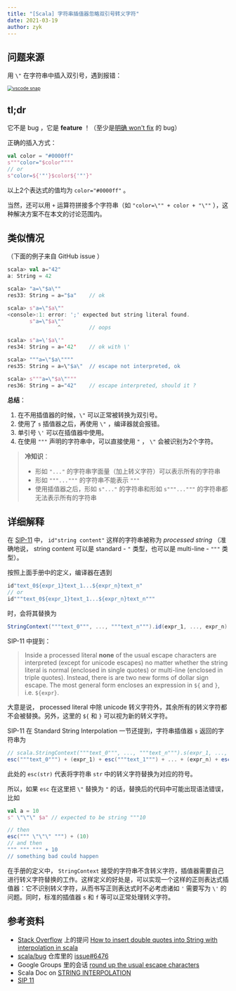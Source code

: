```yaml
---
title: "[Scala] 字符串插值器忽略双引号转义字符"
date: 2021-03-19
author: zyk
---
```


## 问题来源

用 `\"` 在字符串中插入双引号，遇到报错：

[<img src="https://s3.ax1x.com/2021/03/19/6RbNM4.png" alt="vscode snap" style="zoom: 75%;" />](https://imgtu.com/i/6RbNM4)

## tl;dr

它不是 bug ，它是 **feature** ！（至少是[明确 won't fix](https://groups.google.com/d/topic/scala-sips/d2K23f__6b0/discussion) 的 bug）

正确的插入方式：

```scala
val color = "#0000ff"
s"""color="$color""""
// or
s"color=${'"'}$color${'"'}"
```

以上2个表达式的值均为 `color="#0000ff"` 。

当然，还可以用 `+` 运算符拼接多个字符串（如 `"color=\"" + color + "\""` ），这种解决方案不在本文的讨论范围内。

## 类似情况

（下面的例子来自 GitHub issue ）

```scala
scala> val a="42"
a: String = 42

scala> "a=\"$a\""
res33: String = a="$a"    // ok

scala> s"a=\"$a\""
<console>:1: error: ';' expected but string literal found.
       s"a=\"$a\""
                ^         // oops

scala> s"a=\'$a\'"
res34: String = a='42'    // ok with \'

scala> """a=\"$a\""""
res35: String = a=\"$a\"  // escape not interpreted, ok

scala> s"""a=\"$a\""""
res36: String = a="42"    // escape interpreted, should it ?
```

**总结**：

1. 在不用插值器的时候，`\"` 可以正常被转换为双引号。
2. 使用了 `s` 插值器之后，再使用 `\"` ，编译器就会报错。
3. 单引号 `\'` 可以在插值器中使用。
4. 在使用 `"""` 声明的字符串中，可以直接使用 `"` ， `\"` 会被识别为2个字符。

> **冷知识**：
>
> - 形如 `"..."` 的字符串字面量（加上转义字符）可以表示所有的字符串
> - 形如 `"""..."""` 的字符串不能表示 `"""` 
> - 使用插值器之后，形如 `s"..."` 的字符串和形如 `s"""..."""` 的字符串都无法表示所有的字符串

## 详细解释

在 [SIP-11](https://docs.scala-lang.org/sips/string-interpolation.html) 中， `id"string content"` 这样的字符串被称为 *processed string* （准确地说， string content 可以是 standard - `"` 类型，也可以是 multi-line - `"""` 类型）。

按照上面手册中的定义，编译器在遇到

```scala
id"text_0${expr_1}text_1...${expr_n}text_n"
// or
id"""text_0${expr_1}text_1...${expr_n}text_n"""
```

时，会将其替换为

```scala
StringContext("""text_0""", ..., """text_n""").id(expr_1, ..., expr_n)
```

SIP-11 中提到：

> Inside a processed literal **none** of the usual escape characters are interpreted (except for unicode escapes) no matter whether the string literal is normal (enclosed in single quotes) or multi-line (enclosed in triple quotes). Instead, there is are two new forms of dollar sign escape. The most general form encloses an expression in `${` and `}`, i.e. `${expr}`.

大意是说， processed literal 中除 unicode 转义字符外，其余所有的转义字符都不会被替换。另外，这里的 `${` 和 `}` 可以视为新的转义字符。

SIP-11 在 Standard String Interpolation 一节还提到，字符串插值器 `s` 返回的字符串为

```scala
// scala.StringContext("""text_0""", ..., """text_n""").s(expr_1, ..., expr_n)
esc("""text_0""") + (expr_1) + esc("""text_1""") + ... + (expr_n) + esc("""text_n""")
```

此处的 `esc(str)` 代表将字符串 `str` 中的转义字符替换为对应的符号。

所以，如果 `esc` 在这里把 `\"` 替换为 `"` 的话，替换后的代码中可能出现语法错误，比如

```scala
val a = 10
s" \"\"\" $a" // expected to be string """10

// then
esc(""" \"\"\" """) + (10)
// and then
""" """ """ + 10
// something bad could happen
```

在手册的定义中， `StringContext` 接受的字符串不含转义字符，插值器需要自己进行转义字符替换的工作。这样定义的好处是，可以实现一个这样的正则表达式插值器：它不识别转义字符，从而书写正则表达式时不必考虑诸如 `'` 需要写为 `\'` 的问题。同时，标准的插值器 `s` 和 `f` 等可以正常处理转义字符。

## 参考资料

- [Stack Overflow](https://stackoverflow.com/) 上的提问 [How to insert double quotes into String with interpolation in scala](https://stackoverflow.com/questions/21086263/how-to-insert-double-quotes-into-string-with-interpolation-in-scala)
- [scala/bug](scala/bug) 仓库里的 [issue#6476](https://github.com/scala/bug/issues/6476)
- Google Groups 里的会话 [round up the usual escape characters](https://groups.google.com/g/scala-sips/c/d2K23f__6b0/discussion)
- Scala Doc on [STRING INTERPOLATION](https://docs.scala-lang.org/overviews/core/string-interpolation.html)
- [SIP 11](https://docs.scala-lang.org/sips/string-interpolation.html)